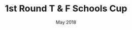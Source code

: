 ---
layout: default
title: 1st Round T & F Schools Cup
date: May 2018
dateOverride: May 2018
location: Various
---